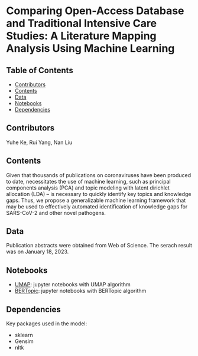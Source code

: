 # Comparing Open-Access Database and Traditional Intensive Care Studies: A Literature Mapping Analysis Using Machine Learning 


## Table of Contents

* [Contributors](#contributors)
* [Contents](#contents)
* [Data](#data)
* [Notebooks](#folders)
* [Dependencies](#dependencies)


## Contributors
Yuhe Ke, Rui Yang, Nan Liu

<!-- Contents -->
## Contents
Given that thousands of publications on coronaviruses have been produced to date, necessitates the use of machine learning, such as principal components analysis (PCA) and topic modeling with latent dirichlet allocation (LDA) – is necessary to quickly identify key topics and knowledge gaps. Thus, we propose a generalizable machine learning framework that may be used to effectively automated identification of knowledge gaps for SARS-CoV-2 and other novel pathogens.<br />

<!-- Data -->
## Data
Publication abstracts were obtained from Web of Science. The serach result was on January 18, 2023. <br />

<!-- Notebooks -->
## Notebooks
* [UMAP](analysis): jupyter notebooks with UMAP algorithm
* [BERTopic](nlp): jupyter notebooks with BERTopic algorithm

<!-- Dependencies -->
## Dependencies
Key packages used in the model:<br />
* sklearn <br />
* Gensim <br />
* nltk <br />
